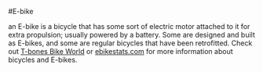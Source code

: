 #E-bike

an E-bike is a bicycle that has some sort of electric motor attached to it for extra propulsion; usually powered by a battery. Some are designed and built as E-bikes, and some are regular bicycles that have been retrofitted. Check out [T-bones Bike World](https://tbonesbikeworld.com) or [ebikestats.com](htpps://ebikestats.com)  for more information about bicycles and E-bikes. 